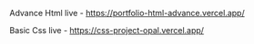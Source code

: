 Advance Html live - https://portfolio-html-advance.vercel.app/

Basic Css live - https://css-project-opal.vercel.app/
